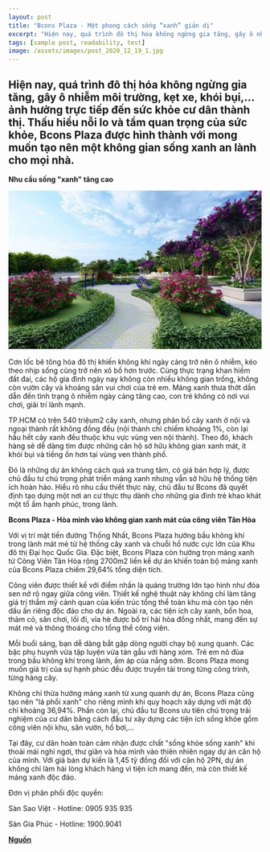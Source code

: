 ```yaml
---
layout: post
title: "Bcons Plaza - Một phong cách sống “xanh” giản dị"
excerpt: "Hiện nay, quá trình đô thị hóa không ngừng gia tăng, gây ô nhiễm môi trường, kẹt xe, khói bụi,… ảnh hưởng trực tiếp đến sức khỏe cư dân thành thị. Thấu hiểu nỗi lo và tầm quan trọng của sức khỏe, Bcons Plaza được hình thành với mong muốn tạo nên một không gian sống xanh an lành cho mọi nhà."
tags: [sample post, readability, test]
image: /assets/images/post_2020_12_19_1.jpg
---
```


## **Hiện nay, quá trình đô thị hóa không ngừng gia tăng, gây ô nhiễm môi trường, kẹt xe, khói bụi,… ảnh hưởng trực tiếp đến sức khỏe cư dân thành thị. Thấu hiểu nỗi lo và tầm quan trọng của sức khỏe, Bcons Plaza được hình thành với mong muốn tạo nên một không gian sống xanh an lành cho mọi nhà.**

**Nhu cầu sống "xanh" tăng cao**

<img alt="Nhu cầu sống" src="/assets/images/post_2020_12_19_1.jpg" width="800"/>

Cơn lốc bê tông hóa đô thị khiến không khí ngày càng trở nên ô nhiễm, kéo theo nhịp sống cũng trở nên xô bồ hơn trước. Cùng thực trạng khan hiếm đất đai, các hộ gia đình ngày nay không còn nhiều không gian trống, không còn vườn cây và khoảng sân vui chơi của trẻ em. Mảng xanh thưa thớt dần dẫn đến tình trạng ô nhiễm ngày càng tăng cao, con trẻ không có nơi vui chơi, giải trí lành mạnh.

TP.HCM có trên 540 triệum2 cây xanh, nhưng phân bố cây xanh ở nội và ngoại thành rất không đồng đều (nội thành chỉ chiếm khoảng 1%, còn lại hầu hết cây xanh đều thuộc khu vực vùng ven nội thành). Theo đó, khách hàng sẽ dễ dàng tìm được những căn hộ sở hữu không gian xanh mát, ít khói bụi và tiếng ồn hơn tại vùng ven thành phố.

Đó là những dự án không cách quá xa trung tâm, có giá bán hợp lý, được chủ đầu tư chú trọng phát triển mảng xanh nhưng vẫn sở hữu hệ thống tiện ích hoàn hảo. Hiểu rõ nhu cầu thiết thực này, chủ đầu tư Bcons đã quyết định tạo dựng một nơi an cư thực thụ dành cho những gia đình trẻ khao khát một tổ ấm hạnh phúc, trong lành.

**Bcons Plaza - Hòa mình vào không gian xanh mát của công viên Tân Hòa**

Với vị trí mặt tiền đường Thống Nhất, Bcons Plaza hưởng bầu không khí trong lành mát mẻ từ hệ thống cây xanh và chuỗi hồ nước cực lớn của Khu đô thị Đại học Quốc Gia. Đặc biệt, Bcons Plaza còn hưởng trọn mảng xanh từ Công Viên Tân Hòa rộng 2700m2 liền kề dự án khiến toàn bộ mảng xanh của Bcons Plaza chiếm 29,64% tổng diện tích.

Công viên được thiết kế với điểm nhấn là quảng trường lớn tạo hình như đóa sen nở rộ ngay giữa công viên. Thiết kế nghệ thuật này không chỉ làm tăng giá trị thẩm mỹ cảnh quan của kiến trúc tổng thể toàn khu mà còn tạo nên dấu ấn riêng độc đáo cho dự án. Ngoài ra, các tiện ích cây xanh, bồn hoa, thảm cỏ, sân chơi, lối đi, vỉa hè được bố trí hài hòa đồng nhất, mang đến sự mát mẻ và thông thoáng cho tổng thể công viên. 

Mỗi buổi sáng, bạn dễ dàng bắt gặp dòng người chạy bộ xung quanh. Các bậc phụ huynh vừa tập luyện vừa tán gẫu với hàng xóm. Trẻ em nô đùa trong bầu không khí trong lành, ấm áp của nắng sớm. Bcons Plaza mong muốn giá trị của sự hạnh phúc đều được truyền tải trong từng công trình, từng hàng cây.

Không chỉ thừa hưởng mảng xanh từ xung quanh dự án, Bcons Plaza cũng tạo nên "lá phổi xanh" cho riêng mình khi quy hoạch xây dựng với mật độ chỉ khoảng 36,94%. Phần còn lại, chủ đầu tư Bcons ưu tiên chú trọng trải nghiệm của cư dân bằng cách đầu tư xây dựng các tiện ích sống khỏe gồm công viên nội khu, sân vườn, hồ bơi,…

Tại đây, cư dân hoàn toàn cảm nhận được chất "sống khỏe sống xanh" khi thoải mái nghỉ ngơi, thư giãn và hòa mình vào thiên nhiên ngay dự án căn hộ của mình. Với giá bán dự kiến là 1,45 tỷ đồng đối với căn hộ 2PN, dự án không chỉ làm hài lòng khách hàng vì tiện ích mang đến, mà còn thiết kế mảng xanh độc đáo.


Đơn vị phân phối độc quyền:

Sàn Sao Việt - Hotline: 0905 935 935

Sàn Gia Phúc - Hotline: 1900.9041

**[Nguồn](https://cafebiz.vn/bcons-plaza-mot-phong-cach-song-xanh-gian-di-20201218151842623.chn)**